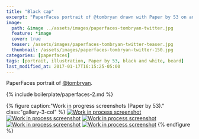 ```yaml
---
title: "Black cap"
excerpt: "PaperFaces portrait of @tombryan drawn with Paper by 53 on an iPad."
image: 
  path: &image ../assets/images/paperfaces-tombryan-twitter.jpg 
  feature: *image
  cover: true
  teaser: /assets/images/paperfaces-tombryan-twitter-teaser.jpg
  thumbnail: /assets/images/paperfaces-tombryan-twitter-150.jpg
categories: [paperfaces]
tags: [portrait, illustration, Paper by 53, black and white, beard]
last_modified_at: 2017-01-17T16:15:25-05:00
---
```


PaperFaces portrait of [@tombryan](https://twitter.com/tombryan).

{% include boilerplate/paperfaces-2.md %}

{% figure caption:"Work in progress screenshots (Paper by 53)." class:"gallery-3-col" %}
[![Work in process screenshot](/assets/images/paperfaces-tombryan-process-1-750.jpg)](/assets/images/paperfaces-tombryan-process-1-lg.jpg)
[![Work in process screenshot](/assets/images/paperfaces-tombryan-process-2-600.jpg)](/assets/images/paperfaces-tombryan-process-2-lg.jpg)
[![Work in process screenshot](/assets/images/paperfaces-tombryan-process-3-600.jpg)](/assets/images/paperfaces-tombryan-process-3-lg.jpg)
[![Work in process screenshot](/assets/images/paperfaces-tombryan-process-4-600.jpg)](/assets/images/paperfaces-tombryan-process-4-lg.jpg)
[![Work in process screenshot](/assets/images/paperfaces-tombryan-process-5-600.jpg)](/assets/images/paperfaces-tombryan-process-5-lg.jpg)
{% endfigure %}
